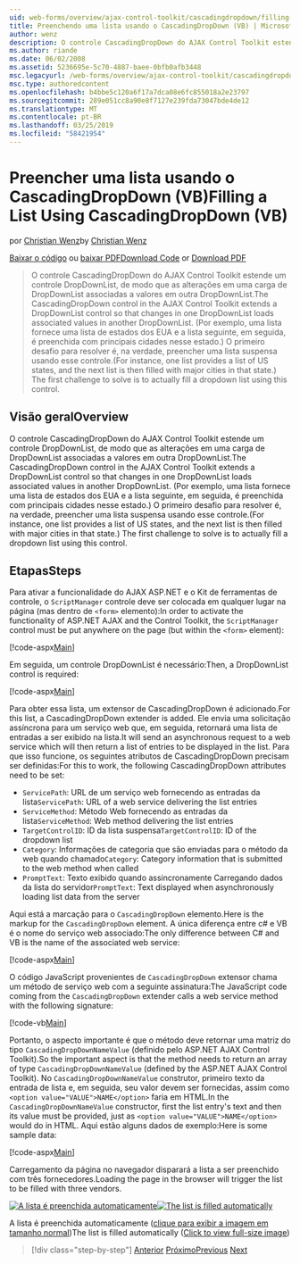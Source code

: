```yaml
---
uid: web-forms/overview/ajax-control-toolkit/cascadingdropdown/filling-a-list-using-cascadingdropdown-vb
title: Preenchendo uma lista usando o CascadingDropDown (VB) | Microsoft Docs
author: wenz
description: O controle CascadingDropDown do AJAX Control Toolkit estende um controle DropDownList, de modo que as alterações em uma carga de DropDownList associado valores em anoth...
ms.author: riande
ms.date: 06/02/2008
ms.assetid: 5236695e-5c70-4887-baee-0bfb0afb3448
msc.legacyurl: /web-forms/overview/ajax-control-toolkit/cascadingdropdown/filling-a-list-using-cascadingdropdown-vb
msc.type: authoredcontent
ms.openlocfilehash: b4bbe5c120a6f17a7dca08e6fc855018a2e23797
ms.sourcegitcommit: 289e051cc8a90e8f7127e239fda73047bde4de12
ms.translationtype: MT
ms.contentlocale: pt-BR
ms.lasthandoff: 03/25/2019
ms.locfileid: "58421954"
---
```

<a name="filling-a-list-using-cascadingdropdown-vb"></a><span data-ttu-id="826f2-103">Preencher uma lista usando o CascadingDropDown (VB)</span><span class="sxs-lookup"><span data-stu-id="826f2-103">Filling a List Using CascadingDropDown (VB)</span></span>
====================
<span data-ttu-id="826f2-104">por [Christian Wenz](https://github.com/wenz)</span><span class="sxs-lookup"><span data-stu-id="826f2-104">by [Christian Wenz](https://github.com/wenz)</span></span>

<span data-ttu-id="826f2-105">[Baixar o código](http://download.microsoft.com/download/9/0/7/907760b1-2c60-4f81-aeb6-ca416a573b0d/cascadingdropdown0.vb.zip) ou [baixar PDF](http://download.microsoft.com/download/2/d/c/2dc10e34-6983-41d4-9c08-f78f5387d32b/cascadingdropdown0VB.pdf)</span><span class="sxs-lookup"><span data-stu-id="826f2-105">[Download Code](http://download.microsoft.com/download/9/0/7/907760b1-2c60-4f81-aeb6-ca416a573b0d/cascadingdropdown0.vb.zip) or [Download PDF](http://download.microsoft.com/download/2/d/c/2dc10e34-6983-41d4-9c08-f78f5387d32b/cascadingdropdown0VB.pdf)</span></span>

> <span data-ttu-id="826f2-106">O controle CascadingDropDown do AJAX Control Toolkit estende um controle DropDownList, de modo que as alterações em uma carga de DropDownList associadas a valores em outra DropDownList.</span><span class="sxs-lookup"><span data-stu-id="826f2-106">The CascadingDropDown control in the AJAX Control Toolkit extends a DropDownList control so that changes in one DropDownList loads associated values in another DropDownList.</span></span> <span data-ttu-id="826f2-107">(Por exemplo, uma lista fornece uma lista de estados dos EUA e a lista seguinte, em seguida, é preenchida com principais cidades nesse estado.) O primeiro desafio para resolver é, na verdade, preencher uma lista suspensa usando esse controle.</span><span class="sxs-lookup"><span data-stu-id="826f2-107">(For instance, one list provides a list of US states, and the next list is then filled with major cities in that state.) The first challenge to solve is to actually fill a dropdown list using this control.</span></span>


## <a name="overview"></a><span data-ttu-id="826f2-108">Visão geral</span><span class="sxs-lookup"><span data-stu-id="826f2-108">Overview</span></span>

<span data-ttu-id="826f2-109">O controle CascadingDropDown do AJAX Control Toolkit estende um controle DropDownList, de modo que as alterações em uma carga de DropDownList associadas a valores em outra DropDownList.</span><span class="sxs-lookup"><span data-stu-id="826f2-109">The CascadingDropDown control in the AJAX Control Toolkit extends a DropDownList control so that changes in one DropDownList loads associated values in another DropDownList.</span></span> <span data-ttu-id="826f2-110">(Por exemplo, uma lista fornece uma lista de estados dos EUA e a lista seguinte, em seguida, é preenchida com principais cidades nesse estado.) O primeiro desafio para resolver é, na verdade, preencher uma lista suspensa usando esse controle.</span><span class="sxs-lookup"><span data-stu-id="826f2-110">(For instance, one list provides a list of US states, and the next list is then filled with major cities in that state.) The first challenge to solve is to actually fill a dropdown list using this control.</span></span>

## <a name="steps"></a><span data-ttu-id="826f2-111">Etapas</span><span class="sxs-lookup"><span data-stu-id="826f2-111">Steps</span></span>

<span data-ttu-id="826f2-112">Para ativar a funcionalidade do AJAX ASP.NET e o Kit de ferramentas de controle, o `ScriptManager` controle deve ser colocada em qualquer lugar na página (mas dentro de `<form>` elemento):</span><span class="sxs-lookup"><span data-stu-id="826f2-112">In order to activate the functionality of ASP.NET AJAX and the Control Toolkit, the `ScriptManager` control must be put anywhere on the page (but within the `<form>` element):</span></span>

[!code-aspx[Main](filling-a-list-using-cascadingdropdown-vb/samples/sample1.aspx)]

<span data-ttu-id="826f2-113">Em seguida, um controle DropDownList é necessário:</span><span class="sxs-lookup"><span data-stu-id="826f2-113">Then, a DropDownList control is required:</span></span>

[!code-aspx[Main](filling-a-list-using-cascadingdropdown-vb/samples/sample2.aspx)]

<span data-ttu-id="826f2-114">Para obter essa lista, um extensor de CascadingDropDown é adicionado.</span><span class="sxs-lookup"><span data-stu-id="826f2-114">For this list, a CascadingDropDown extender is added.</span></span> <span data-ttu-id="826f2-115">Ele envia uma solicitação assíncrona para um serviço web que, em seguida, retornará uma lista de entradas a ser exibido na lista.</span><span class="sxs-lookup"><span data-stu-id="826f2-115">It will send an asynchronous request to a web service which will then return a list of entries to be displayed in the list.</span></span> <span data-ttu-id="826f2-116">Para que isso funcione, os seguintes atributos de CascadingDropDown precisam ser definidas:</span><span class="sxs-lookup"><span data-stu-id="826f2-116">For this to work, the following CascadingDropDown attributes need to be set:</span></span>

- <span data-ttu-id="826f2-117">`ServicePath`: URL de um serviço web fornecendo as entradas da lista</span><span class="sxs-lookup"><span data-stu-id="826f2-117">`ServicePath`: URL of a web service delivering the list entries</span></span>
- <span data-ttu-id="826f2-118">`ServiceMethod`: Método Web fornecendo as entradas da lista</span><span class="sxs-lookup"><span data-stu-id="826f2-118">`ServiceMethod`: Web method delivering the list entries</span></span>
- <span data-ttu-id="826f2-119">`TargetControlID`: ID da lista suspensa</span><span class="sxs-lookup"><span data-stu-id="826f2-119">`TargetControlID`: ID of the dropdown list</span></span>
- <span data-ttu-id="826f2-120">`Category`: Informações de categoria que são enviadas para o método da web quando chamado</span><span class="sxs-lookup"><span data-stu-id="826f2-120">`Category`: Category information that is submitted to the web method when called</span></span>
- <span data-ttu-id="826f2-121">`PromptText`: Texto exibido quando assincronamente Carregando dados da lista do servidor</span><span class="sxs-lookup"><span data-stu-id="826f2-121">`PromptText`: Text displayed when asynchronously loading list data from the server</span></span>

<span data-ttu-id="826f2-122">Aqui está a marcação para o `CascadingDropDown` elemento.</span><span class="sxs-lookup"><span data-stu-id="826f2-122">Here is the markup for the `CascadingDropDown` element.</span></span> <span data-ttu-id="826f2-123">A única diferença entre c# e VB é o nome do serviço web associado:</span><span class="sxs-lookup"><span data-stu-id="826f2-123">The only difference between C# and VB is the name of the associated web service:</span></span>

[!code-aspx[Main](filling-a-list-using-cascadingdropdown-vb/samples/sample3.aspx)]

<span data-ttu-id="826f2-124">O código JavaScript provenientes de `CascadingDropDown` extensor chama um método de serviço web com a seguinte assinatura:</span><span class="sxs-lookup"><span data-stu-id="826f2-124">The JavaScript code coming from the `CascadingDropDown` extender calls a web service method with the following signature:</span></span>

[!code-vb[Main](filling-a-list-using-cascadingdropdown-vb/samples/sample4.vb)]

<span data-ttu-id="826f2-125">Portanto, o aspecto importante é que o método deve retornar uma matriz do tipo `CascadingDropDownNameValue` (definido pelo ASP.NET AJAX Control Toolkit).</span><span class="sxs-lookup"><span data-stu-id="826f2-125">So the important aspect is that the method needs to return an array of type `CascadingDropDownNameValue` (defined by the ASP.NET AJAX Control Toolkit).</span></span> <span data-ttu-id="826f2-126">No `CascadingDropDownNameValue` construtor, primeiro texto da entrada de lista e, em seguida, seu valor devem ser fornecidas, assim como `<option value="VALUE">NAME</option>` faria em HTML.</span><span class="sxs-lookup"><span data-stu-id="826f2-126">In the `CascadingDropDownNameValue` constructor, first the list entry's text and then its value must be provided, just as `<option value="VALUE">NAME</option>` would do in HTML.</span></span> <span data-ttu-id="826f2-127">Aqui estão alguns dados de exemplo:</span><span class="sxs-lookup"><span data-stu-id="826f2-127">Here is some sample data:</span></span>

[!code-aspx[Main](filling-a-list-using-cascadingdropdown-vb/samples/sample5.aspx)]

<span data-ttu-id="826f2-128">Carregamento da página no navegador disparará a lista a ser preenchido com três fornecedores.</span><span class="sxs-lookup"><span data-stu-id="826f2-128">Loading the page in the browser will trigger the list to be filled with three vendors.</span></span>


<span data-ttu-id="826f2-129">[![A lista é preenchida automaticamente](filling-a-list-using-cascadingdropdown-vb/_static/image2.png)](filling-a-list-using-cascadingdropdown-vb/_static/image1.png)</span><span class="sxs-lookup"><span data-stu-id="826f2-129">[![The list is filled automatically](filling-a-list-using-cascadingdropdown-vb/_static/image2.png)](filling-a-list-using-cascadingdropdown-vb/_static/image1.png)</span></span>

<span data-ttu-id="826f2-130">A lista é preenchida automaticamente ([clique para exibir a imagem em tamanho normal](filling-a-list-using-cascadingdropdown-vb/_static/image3.png))</span><span class="sxs-lookup"><span data-stu-id="826f2-130">The list is filled automatically ([Click to view full-size image](filling-a-list-using-cascadingdropdown-vb/_static/image3.png))</span></span>

> [!div class="step-by-step"]
> <span data-ttu-id="826f2-131">[Anterior](using-auto-postback-with-cascadingdropdown-cs.md)
> [Próximo](using-cascadingdropdown-with-a-database-vb.md)</span><span class="sxs-lookup"><span data-stu-id="826f2-131">[Previous](using-auto-postback-with-cascadingdropdown-cs.md)
[Next](using-cascadingdropdown-with-a-database-vb.md)</span></span>
